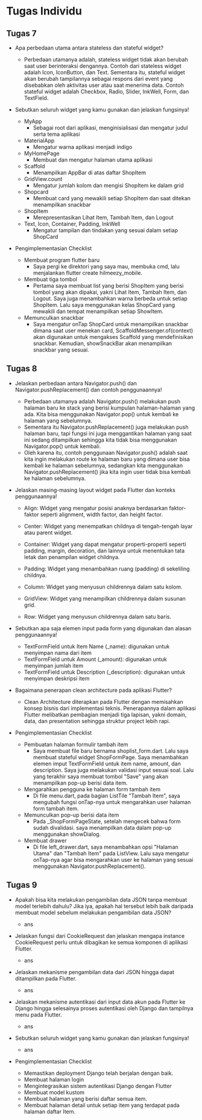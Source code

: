 # Tugas Individu
## Tugas 7
* Apa perbedaan utama antara stateless dan stateful widget?
    - Perbedaan utamanya adalah, stateless widget tidak akan berubah saat user berinteraksi dengannya. Contoh dari stateless widget adalah Icon, IconButton, dan Text. Sementara itu, stateful widget akan berubah tampilannya sebagai respons dari event yang disebabkan oleh aktivitas user atau saat menerima data. Contoh stateful widget adalah Checkbox, Radio, Slider, InkWell, Form, dan TextField.

* Sebutkan seluruh widget yang kamu gunakan dan jelaskan fungsinya!
    - MyApp
        - Sebagai root dari aplikasi, menginisialisasi dan mengatur judul serta tema aplikasi
    - MaterialApp
        - Mengatur warna aplikasi menjadi indigo
    - MyHomePage
        - Membuat dan mengatur halaman utama aplikasi
    - Scaffold
        - Menampilkan AppBar di atas daftar ShopItem
    - GridView.count
        - Mengatur jumlah kolom dan mengisi ShopItem ke dalam grid
    - Shopcard
        - Membuat card yang mewakili setiap ShopItem dan saat ditekan menampilkan snackbar
    - ShopItem
        - Merepresentasikan Lihat Item, Tambah Item, dan Logout
    - Text, Icon, Container, Padding, InkWell
        - Mengatur tampilan dan tindakan yang sesuai dalam setiap ShopCard

* Pengimplementasian Checklist
    - Membuat program flutter baru
        - Saya pergi ke direktori yang saya mau, membuka cmd, lalu menjalankan flutter create hilmeezy_mobile.
    - Membuat tiga tombol
        - Pertama saya membuat list yang berisi ShopItem yang berisi tombol yang akan dipakai, yakni Lihat Item, Tambah Item, dan Logout. Saya juga menambahkan warna berbeda untuk setiap ShopItem. Lalu saya menggunakan kelas ShopCard yang mewakili dan tempat menampilkan setiap ShowItem.
    - Memunculkan snackbar
        - Saya mengatur onTap ShopCard untuk menampilkan snackbar dimana saat user menekan card, ScaffoldMessenger.of(context) akan digunakan untuk mengakses Scaffold yang mendefinisikan snackbar. Kemudian, showSnackBar akan menampilkan snackbar yang sesuai.

## Tugas 8
* Jelaskan perbedaan antara Navigator.push() dan Navigator.pushReplacement() dan contoh penggunaannya!
    - Perbedaan utamanya adalah Navigator.push() melakukan push halaman baru ke stack yang berisi kumpulan halaman-halaman yang ada. Kita bisa menggunakan Navigator.pop() untuk kembali ke halaman yang sebelumnya. 
    - Sementara itu Navigator.pushReplacement() juga melakukan push halaman baru, tapi fungsi ini juga menggantikan halaman yang saat ini sedang ditampilkan sehingga kita tidak bisa menggunakan Navigator.pop() untuk kembali. 
    - Oleh karena itu, contoh penggunaan Navigator.push() adalah saat kita ingin melakukan route ke halaman baru yang dimana user bisa kembali ke halaman sebelumnya, sedangkan kita menggunakan Navigator.pushReplacement() jika kita ingin user tidak bisa kembali ke halaman sebelumnya.

* Jelaskan masing-masing layout widget pada Flutter dan konteks penggunaannya!
    - Align: Widget yang mengatur posisi anaknya berdasarkan faktor-faktor seperti alignment, width factor, dan height factor.

    - Center: Widget yang menempatkan childnya di tengah-tengah layar atau parent widget.

    - Container: Widget yang dapat mengatur properti-properti seperti padding, margin, decoration, dan lainnya untuk menentukan tata letak dan penampilan widget childnya.

    - Padding: Widget yang menambahkan ruang (padding) di sekeliling childnya.

    - Column: Widget yang menyusun childrennya dalam satu kolom.

    - GridView: Widget yang menampilkan childrennya dalam susunan grid.

    - Row: Widget yang menyusun childrennya dalam satu baris.

* Sebutkan apa saja elemen input pada form yang digunakan dan alasan penggunaannya!
    - TextFormField untuk Item Name (_name):
        digunakan untuk menyimpan nama dari item
    - TextFormField untuk Amount (_amount):
        digunakan untuk menyimpan jumlah item
    - TextFormField untuk Description (_description):
        digunakan untuk menyimpan deskripsi item

* Bagaimana penerapan clean architecture pada aplikasi Flutter?
    - Clean Architecture diterapkan pada Flutter dengan memisahkan konsep bisnis dari implementasi teknis. Penerapannya dalam aplikasi Flutter melibatkan pembagian menjadi tiga lapisan, yakni domain, data, dan presentation sehingga struktur project lebih rapi.

* Pengimplementasian Checklist
    - Pembuatan halaman formulir tambah item
        - Saya membuat file baru bernama shoplist_form.dart. Lalu saya membuat stateful widget ShopFormPage. Saya menambahkan elemen imput TextFormField untuk item name, amount, dan description. Saya juga melakukan validasi input sesuai soal. Lalu yang terakhir saya membuat tombol "Save" yang akan menampilkan pop-up berisi data item.
    - Mengarahkan pengguna ke halaman form tambah item
        - Di file menu.dart, pada bagian ListTile "Tambah Item", saya mengubah fungsi onTap-nya untuk mengarahkan user halaman form tambah item.
    - Memunculkan pop-up berisi data item
        - Pada _ShopFormPageState, setelah mengecek bahwa form sudah divalidasi. saya menampilkan data dalam pop-up menggunakan showDialog.
    - Membuat drawer
        - Di file left_drawer.dart, saya menambahkan opsi "Halaman Utama" dan "Tambah Item" pada ListView. Lalu saya mengatur onTap-nya agar bisa mengarahkan user ke halaman yang sesuai menggunakan Navigator.pushReplacement().

## Tugas 9
* Apakah bisa kita melakukan pengambilan data JSON tanpa membuat model terlebih dahulu? Jika iya, apakah hal tersebut lebih baik daripada membuat model sebelum melakukan pengambilan data JSON?
    - ans

* Jelaskan fungsi dari CookieRequest dan jelaskan mengapa instance CookieRequest perlu untuk dibagikan ke semua komponen di aplikasi Flutter.
    - ans

* Jelaskan mekanisme pengambilan data dari JSON hingga dapat ditampilkan pada Flutter.
    - ans

* Jelaskan mekanisme autentikasi dari input data akun pada Flutter ke Django hingga selesainya proses autentikasi oleh Django dan tampilnya menu pada Flutter.
    - ans

* Sebutkan seluruh widget yang kamu gunakan dan jelaskan fungsinya!
    - ans

* Pengimplementasian Checklist
    - Memastikan deployment Django telah berjalan dengan baik.
    - Membuat halaman login
    - Mengintegrasikan sistem autentikasi Django dengan Flutter
    - Membuat model kustom
    - Membuat halaman yang berisi daftar semua item.
    - Membuat halaman detail untuk setiap item yang terdapat pada halaman daftar Item.
